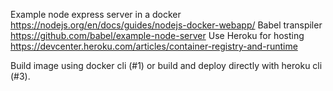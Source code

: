 Example node express server in a docker https://nodejs.org/en/docs/guides/nodejs-docker-webapp/
Babel transpiler https://github.com/babel/example-node-server
Use Heroku for hosting https://devcenter.heroku.com/articles/container-registry-and-runtime

Build image using docker cli (#1) or build and deploy directly with heroku cli (#3).
